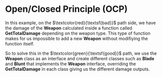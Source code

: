 # Open/Closed Principle (OCP)

In this example, on the $\textcolor{red}{\textsf{bad}}$  path side, we have the damage of the **Weapon** calculated inside a function called **GetTotalDamage** depending on the weapon type.
This type of function makes for us impossible to add a new **Weapon** without modifiying the function itself.

So to solve this in the $\textcolor{green}{\textsf{good}}$ path, we use the **Weapon** class as an interface and create different classes such as **Blade** and **Blunt** that implements the **Weapon** interface, overriding the **GetTotalDamage** in each class giving us the different damage outputs.
